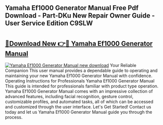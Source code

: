 ## Yamaha Ef1000 Generator Manual Free Pdf Download - Part-DKu New Repair Owner Guide - User Service Edition C9SLW

# <h2><a href="http://bc60490.oget.top/?id=Yamaha+Ef1000+Generator+Manual">🔗Download New 👉🔴 Yamaha Ef1000 Generator Manual</a></h2>

[![Yamaha Ef1000 Generator Manual new download](https://i.imgur.com/5g1atiW.png)](http://bc60490.oget.top/?id=Yamaha+Ef1000+Generator+Manual)
Your Reliable Companion This user manual provides a dependable guide to operating and maintaining your new Yamaha Ef1000 Generator Manual with confidence. Operating Instructions for Professionals Yamaha Ef1000 Generator Manual This guide is intended for professionals familiar with product type operation. Yamaha Ef1000 Generator Manual comes with an impressive collection of advanced features, including facial recognition, gesture control, customizable profiles, and automated tasks, all of which can be accessed and customized through the user interface. Let's Get Started! Contact us today and let us Yamaha Ef1000 Generator Manual guide you through the process.
